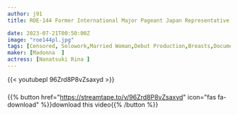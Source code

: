 ```yaml
---
author: j91
title: ROE-144 Former International Major Pageant Japan Representative, A Beautiful Married Woman Loved By The World. Rina July 48 Years Old AV DEBUT

date: 2023-07-21T00:50:00Z
image: "roe144pl.jpg"
tags: [Censored, Solowork,Married Woman,Debut Production,Breasts,Documentary,Mature Woman,Digital Mosaic	]
maker: [Madonna  ]
actress: [Nanatsuki Rina ]
---
```



{{< youtubepl 96Zrd8P8vZsaxyd >}}
###

{{% button href="https://streamtape.to/v/96Zrd8P8vZsaxyd" icon="fas fa-download" %}}download this video{{% /button %}}

